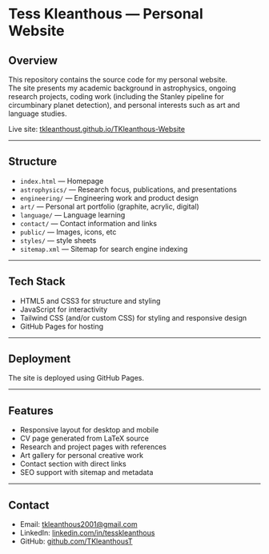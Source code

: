 # Tess Kleanthous — Personal Website

## Overview
This repository contains the source code for my personal website.  
The site presents my academic background in astrophysics, ongoing research projects, coding work (including the Stanley pipeline for circumbinary planet detection), and personal interests such as art and language studies.

Live site: [tkleanthoust.github.io/TKleanthous-Website](https://tkleanthoust.github.io/TKleanthous-Website)

---

## Structure
- `index.html` — Homepage  
- `astrophysics/` — Research focus, publications, and presentations  
- `engineering/` — Engineering work and product design
- `art/` — Personal art portfolio (graphite, acrylic, digital) 
- `language/` — Language learning
- `contact/` — Contact information and links  
- `public/` — Images, icons, etc
- `styles/` — style sheets
- `sitemap.xml` — Sitemap for search engine indexing  
---

## Tech Stack
- HTML5 and CSS3 for structure and styling  
- JavaScript for interactivity
- Tailwind CSS (and/or custom CSS) for styling and responsive design  
- GitHub Pages for hosting  

---

## Deployment
The site is deployed using GitHub Pages.

---

## Features
- Responsive layout for desktop and mobile  
- CV page generated from LaTeX source  
- Research and project pages with references  
- Art gallery for personal creative work  
- Contact section with direct links  
- SEO support with sitemap and metadata  

---

## Contact
- Email: [tkleanthous2001@gmail.com](mailto:tkleanthous2001@gmail.com)  
- LinkedIn: [linkedin.com/in/tesskleanthous](https://www.linkedin.com/in/tesskleanthous)  
- GitHub: [github.com/TKleanthousT](https://github.com/TKleanthousT)  


